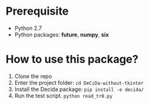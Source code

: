# Prerequisite
- Python 2.7
- Python packages: **future**, **numpy**, **six**
# How to use this package?
1. Clone the repo
2. Enter the project folder: `cd DeCiDa-without-tkinter`
3. Install the Decida package: `pip install -e decida/`
4. Run the test script. `python read_tr0.py`